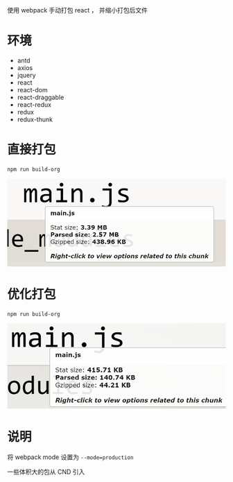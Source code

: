 使用 webpack 手动打包 react ， 并缩小打包后文件

# 环境

- antd
- axios
- jquery
- react
- react-dom
- react-draggable
- react-redux
- redux
- redux-thunk

# 直接打包

```bash
npm run build-org
```

![](https://raw.githubusercontent.com/cpp233/resource/main/webpack/1.png)

# 优化打包

```bash
npm run build-org
```

![](https://raw.githubusercontent.com/cpp233/resource/main/webpack/2.png)

# 说明

将 webpack mode 设置为 `--mode=production`

一些体积大的包从 CND 引入

